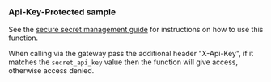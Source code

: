 ### Api-Key-Protected sample

See the [secure secret management guide](../../guide/secure_secret_management.md) for instructions on how to use this function.

When calling via the gateway pass the additional header "X-Api-Key", if it matches the `secret_api_key` value then the function will give access, otherwise access denied.


